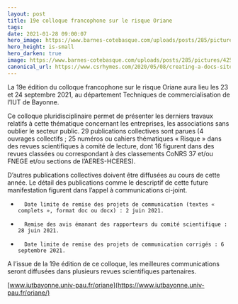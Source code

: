 ```yaml
---
layout: post
title: 19e colloque francophone sur le risque Oriane
tags: 
date: 2021-01-28 09:00:07
hero_image: https://www.barnes-cotebasque.com/uploads/posts/285/pictures/42586/show_detail_webp.webp?1605257417
hero_height: is-small
hero_darken: true
image: https://www.barnes-cotebasque.com/uploads/posts/285/pictures/42586/show_detail_webp.webp?1605257417
canonical_url: https://www.csrhymes.com/2020/05/08/creating-a-docs-site-with-bulma-clean-theme.html
---
```


La 19e édition du colloque francophone sur le risque Oriane aura lieu les 23 et 24 septembre 2021, au département Techniques de commercialisation de l’IUT de Bayonne.

Ce colloque pluridisciplinaire permet de présenter les derniers travaux relatifs à cette thématique concernant les entreprises, les associations sans oublier le secteur public. 29 publications collectives sont parues (4 ouvrages collectifs ; 25 numéros ou cahiers thématiques « Risque » dans des revues scientifiques à comité de lecture, dont 16 figurent dans des revues classées ou correspondant à des classements CoNRS 37 et/ou FNEGE et/ou sections de l’AERES-HCERES). 

D’autres publications collectives doivent être diffusées au cours de cette année. Le détail des publications comme le descriptif de cette future manifestation figurent dans l’appel à communications ci-joint.

*       Date limite de remise des projets de communication (textes « complets », format doc ou docx) : 2 juin 2021.
*       Remise des avis émanant des rapporteurs du comité scientifique : 28 juin 2021.
*       Date limite de remise des projets de communication corrigés : 6 septembre 2021.

A l’issue de la 19e édition de ce colloque, les meilleures communications seront diffusées dans plusieurs revues scientifiques partenaires.

[www.iutbayonne.univ-pau.fr/oriane](https://www.iutbayonne.univ-pau.fr/oriane/)

